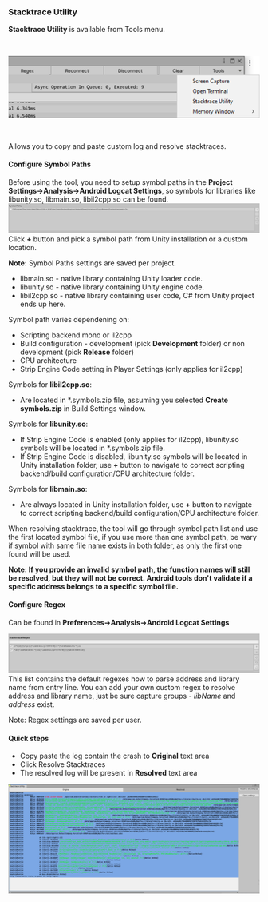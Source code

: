 ### Stacktrace Utility

**Stacktrace Utility** is available from Tools menu.

<br>

![Tools Menu](images/toolsmenu.png)

<br>

Allows you to copy and paste custom log and resolve stacktraces.

#### Configure Symbol Paths

Before using the tool, you need to setup symbol paths in the **Project Settings->Analysis->Android Logcat Settings**, so symbols for libraries like libunity.so, libmain.so, libil2cpp.so can be found.
![](images/SymbolPaths.png)
Click **+** button and pick a symbol path from Unity installation or a custom location.

**Note:** Symbol Paths settings are saved per project.

* libmain.so - native library containing Unity loader code.
* libunity.so - native library containing Unity engine code.
* libil2cpp.so - native library containing user code, C# from Unity project ends up here.

Symbol path varies dependening on:

  - Scripting backend mono or il2cpp
  - Build configuration - development (pick **Development** folder) or non development (pick **Release** folder)
  - CPU architecture
  - Strip Engine Code setting in Player Settings (only applies for il2cpp)
  
Symbols for **libil2cpp.so**:

  - Are located in \*.symbols.zip file, assuming you selected **Create symbols.zip** in Build Settings window.

Symbols for **libunity.so**:

  - If Strip Engine Code is enabled (only applies for il2cpp), libunity.so symbols will be located in *.symbols.zip file.
  - If Strip Engine Code is disabled, libunity.so symbols will be located in Unity installation folder, use **+** button to navigate to correct scripting backend/build configuration/CPU architecture folder.

Symbols for **libmain.so**:
    
   - Are always located in Unity installation folder, use **+** button to navigate to correct scripting backend/build configuration/CPU architecture folder.

When resolving stacktrace, the tool will go through symbol path list and use the first located symbol file, if you use more than one symbol path, be wary if symbol with same file name exists in both folder, as only the first one found will be used.

**Note: If you provide an invalid symbol path, the function names will still be resolved, but they will not be correct. Android tools don't validate if a specific address belongs to a specific symbol file.**

#### Configure Regex

Can be found in **Preferences->Analysis->Android Logcat Settings**

![](images/ConfigureRegex.png)
This list contains the default regexes how to parse address and library name from entry line. You can add your own custom regex to resolve address and library name, just be sure capture groups - *libName* and *address* exist.

Note: Regex settings are saved per user.

#### Quick steps

* Copy paste the log contain the crash to **Original** text area
* Click Resolve Stacktraces
* The resolved log will be present in **Resolved** text area

![Device Screen Capture](images/stacktraceUtility.png)

